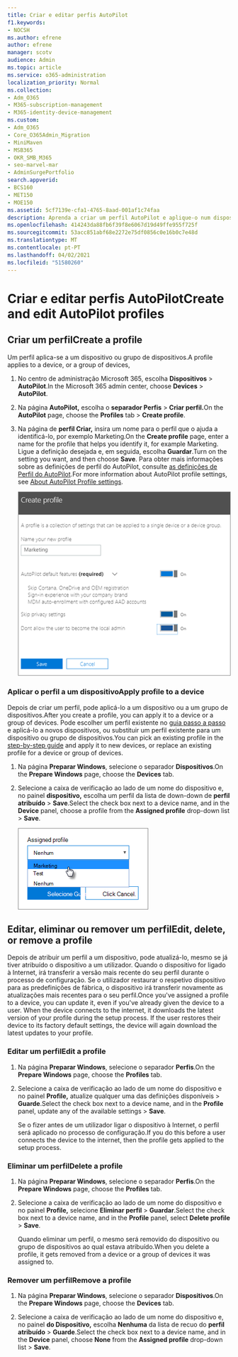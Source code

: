 ```yaml
---
title: Criar e editar perfis AutoPilot
f1.keywords:
- NOCSH
ms.author: efrene
author: efrene
manager: scotv
audience: Admin
ms.topic: article
ms.service: o365-administration
localization_priority: Normal
ms.collection:
- Adm_O365
- M365-subscription-management
- M365-identity-device-management
ms.custom:
- Adm_O365
- Core_O365Admin_Migration
- MiniMaven
- MSB365
- OKR_SMB_M365
- seo-marvel-mar
- AdminSurgePortfolio
search.appverid:
- BCS160
- MET150
- MOE150
ms.assetid: 5cf7139e-cfa1-4765-8aad-001af1c74faa
description: Aprenda a criar um perfil AutoPilot e aplique-o num dispositivo, bem como edite ou elimine um perfil ou remova um perfil de um dispositivo.
ms.openlocfilehash: 414243da88fb6f39f8e6067d19d49ffe955f725f
ms.sourcegitcommit: 53acc851abf68e2272e75df0856c0e16b0c7e48d
ms.translationtype: MT
ms.contentlocale: pt-PT
ms.lasthandoff: 04/02/2021
ms.locfileid: "51580260"
---
```

# <a name="create-and-edit-autopilot-profiles"></a><span data-ttu-id="8f315-103">Criar e editar perfis AutoPilot</span><span class="sxs-lookup"><span data-stu-id="8f315-103">Create and edit AutoPilot profiles</span></span>

## <a name="create-a-profile"></a><span data-ttu-id="8f315-104">Criar um perfil</span><span class="sxs-lookup"><span data-stu-id="8f315-104">Create a profile</span></span>

<span data-ttu-id="8f315-105">Um perfil aplica-se a um dispositivo ou grupo de dispositivos.</span><span class="sxs-lookup"><span data-stu-id="8f315-105">A profile applies to a device, or a group of devices,</span></span>
  
1. <span data-ttu-id="8f315-106">No centro de administração Microsoft 365, escolha **Dispositivos** \> **AutoPilot**.</span><span class="sxs-lookup"><span data-stu-id="8f315-106">In the Microsoft 365 admin center, choose **Devices** \> **AutoPilot**.</span></span>
  
2. <span data-ttu-id="8f315-107">Na página **AutoPilot,** escolha o **separador Perfis** \> **Criar perfil.**</span><span class="sxs-lookup"><span data-stu-id="8f315-107">On the **AutoPilot** page, choose the **Profiles** tab \> **Create profile**.</span></span>
    
3. <span data-ttu-id="8f315-108">Na página de **perfil Criar,** insira um nome para o perfil que o ajuda a identificá-lo, por exemplo Marketing.</span><span class="sxs-lookup"><span data-stu-id="8f315-108">On the **Create profile** page, enter a name for the profile that helps you identify it, for example Marketing.</span></span> <span data-ttu-id="8f315-109">Ligue a definição desejada e, em seguida, escolha **Guardar**.</span><span class="sxs-lookup"><span data-stu-id="8f315-109">Turn on the setting you want, and then choose **Save**.</span></span> <span data-ttu-id="8f315-110">Para obter mais informações sobre as definições de perfil do AutoPilot, consulte [as definições de Perfil do AutoPilot](autopilot-profile-settings.md).</span><span class="sxs-lookup"><span data-stu-id="8f315-110">For more information about AutoPilot profile settings, see [About AutoPilot Profile settings](autopilot-profile-settings.md).</span></span>
    
    ![Enter name and turn on settings in the Create profile panel.](../media/63b5a00d-6a5d-48d0-9557-e7531e80702a.png)
  
### <a name="apply-profile-to-a-device"></a><span data-ttu-id="8f315-112">Aplicar o perfil a um dispositivo</span><span class="sxs-lookup"><span data-stu-id="8f315-112">Apply profile to a device</span></span>

<span data-ttu-id="8f315-113">Depois de criar um perfil, pode aplicá-lo a um dispositivo ou a um grupo de dispositivos.</span><span class="sxs-lookup"><span data-stu-id="8f315-113">After you create a profile, you can apply it to a device or a group of devices.</span></span> <span data-ttu-id="8f315-114">Pode escolher um perfil existente no [guia passo a passo](add-autopilot-devices-and-profile.md) e aplicá-lo a novos dispositivos, ou substituir um perfil existente para um dispositivo ou grupo de dispositivos.</span><span class="sxs-lookup"><span data-stu-id="8f315-114">You can pick an existing profile in the [step-by-step guide](add-autopilot-devices-and-profile.md) and apply it to new devices, or replace an existing profile for a device or group of devices.</span></span> 
  
1. <span data-ttu-id="8f315-115">Na página **Preparar Windows**, selecione o separador **Dispositivos**.</span><span class="sxs-lookup"><span data-stu-id="8f315-115">On the **Prepare Windows** page, choose the **Devices** tab.</span></span> 
    
2. <span data-ttu-id="8f315-116">Selecione a caixa de verificação ao lado de um nome do dispositivo e, no painel **dispositivo,** escolha um perfil da lista de down-down de **perfil atribuído** \> **Save**.</span><span class="sxs-lookup"><span data-stu-id="8f315-116">Select the check box next to a device name, and in the **Device** panel, choose a profile from the **Assigned profile** drop-down list \> **Save**.</span></span>
    
    ![In the Device panel, select an Assigned profile to apply it.](../media/ed0ce33f-9241-4403-a5de-2dddffdc6fb9.png)
  
## <a name="edit-delete-or-remove-a-profile"></a><span data-ttu-id="8f315-118">Editar, eliminar ou remover um perfil</span><span class="sxs-lookup"><span data-stu-id="8f315-118">Edit, delete, or remove a profile</span></span>

<span data-ttu-id="8f315-p103">Depois de atribuir um perfil a um dispositivo, pode atualizá-lo, mesmo se já tiver atribuído o dispositivo a um utilizador. Quando o dispositivo for ligado à Internet, irá transferir a versão mais recente do seu perfil durante o processo de configuração. Se o utilizador restaurar o respetivo dispositivo para as predefinições de fábrica, o dispositivo irá transferir novamente as atualizações mais recentes para o seu perfil.</span><span class="sxs-lookup"><span data-stu-id="8f315-p103">Once you've assigned a profile to a device, you can update it, even if you've already given the device to a user. When the device connects to the internet, it downloads the latest version of your profile during the setup process. If the user restores their device to its factory default settings, the device will again download the latest updates to your profile.</span></span> 
  
### <a name="edit-a-profile"></a><span data-ttu-id="8f315-122">Editar um perfil</span><span class="sxs-lookup"><span data-stu-id="8f315-122">Edit a profile</span></span>

1. <span data-ttu-id="8f315-123">Na página **Preparar Windows**, selecione o separador **Perfis**.</span><span class="sxs-lookup"><span data-stu-id="8f315-123">On the **Prepare Windows** page, choose the **Profiles** tab.</span></span> 
    
2. <span data-ttu-id="8f315-124">Selecione a caixa de verificação ao lado de um nome do dispositivo e no painel **Profile,** atualize qualquer uma das definições disponíveis \> **Guarde**.</span><span class="sxs-lookup"><span data-stu-id="8f315-124">Select the check box next to a device name, and in the **Profile** panel, update any of the available settings \> **Save**.</span></span>
    
    <span data-ttu-id="8f315-125">Se o fizer antes de um utilizador ligar o dispositivo à Internet, o perfil será aplicado no processo de configuração.</span><span class="sxs-lookup"><span data-stu-id="8f315-125">If you do this before a user connects the device to the internet, then the profile gets applied to the setup process.</span></span>
    
### <a name="delete-a-profile"></a><span data-ttu-id="8f315-126">Eliminar um perfil</span><span class="sxs-lookup"><span data-stu-id="8f315-126">Delete a profile</span></span>

1. <span data-ttu-id="8f315-127">Na página **Preparar Windows**, selecione o separador **Perfis**.</span><span class="sxs-lookup"><span data-stu-id="8f315-127">On the **Prepare Windows** page, choose the **Profiles** tab.</span></span> 
    
2. <span data-ttu-id="8f315-128">Selecione a caixa de verificação ao lado de um nome do dispositivo e no painel **Profile,** selecione **Eliminar perfil** \> **Guardar**.</span><span class="sxs-lookup"><span data-stu-id="8f315-128">Select the check box next to a device name, and in the **Profile** panel, select **Delete profile** \> **Save**.</span></span>
    
    <span data-ttu-id="8f315-129">Quando eliminar um perfil, o mesmo será removido do dispositivo ou grupo de dispositivos ao qual estava atribuído.</span><span class="sxs-lookup"><span data-stu-id="8f315-129">When you delete a profile, it gets removed from a device or a group of devices it was assigned to.</span></span>
    
### <a name="remove-a-profile"></a><span data-ttu-id="8f315-130">Remover um perfil</span><span class="sxs-lookup"><span data-stu-id="8f315-130">Remove a profile</span></span>

1. <span data-ttu-id="8f315-131">Na página **Preparar Windows**, selecione o separador **Dispositivos**.</span><span class="sxs-lookup"><span data-stu-id="8f315-131">On the **Prepare Windows** page, choose the **Devices** tab.</span></span> 
    
2. <span data-ttu-id="8f315-132">Selecione a caixa de verificação ao lado de um nome do dispositivo e, no painel **do Dispositivo,** escolha **Nenhuma** da lista de recuo do **perfil atribuído** \> **Guarde**.</span><span class="sxs-lookup"><span data-stu-id="8f315-132">Select the check box next to a device name, and in the **Device** panel, choose **None** from the **Assigned profile** drop-down list \> **Save**.</span></span>
    
